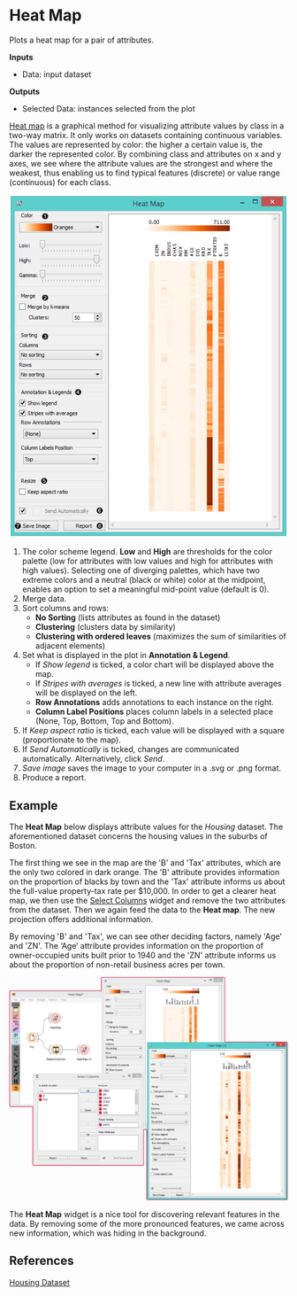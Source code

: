 Heat Map
========

Plots a heat map for a pair of attributes.

**Inputs**

- Data: input dataset

**Outputs**

- Selected Data: instances selected from the plot

[Heat map](https://en.wikipedia.org/wiki/Heat_map) is a graphical method for visualizing attribute values by class in a two-way matrix. It only works on datasets containing continuous variables. The values are represented by color: the higher a certain value is, the darker the represented color. By combining class and attributes on x and y axes, we see where the attribute values are the strongest and where the weakest, thus enabling us to find typical features (discrete) or value range (continuous) for each class.

![](images/HeatMap-stamped.png)

1. The color scheme legend. **Low** and **High** are thresholds for the color palette (low for attributes with low values and high for attributes with high values). Selecting one of diverging palettes, which have two extreme colors and a neutral (black or white) color at the midpoint, enables an option to set a meaningful mid-point value (default is 0).
2. Merge data.
3. Sort columns and rows:
   - **No Sorting** (lists attributes as found in the dataset)
   - **Clustering** (clusters data by similarity)
   - **Clustering with ordered leaves** (maximizes the sum of similarities of adjacent elements)
4. Set what is displayed in the plot in **Annotation & Legend**.
   - If *Show legend* is ticked, a color chart will be displayed above the map.
   - If *Stripes with averages* is ticked, a new line with attribute averages will be displayed on the left.
   - **Row Annotations** adds annotations to each instance on the right.
   - **Column Label Positions** places column labels in a selected place (None, Top, Bottom, Top and Bottom).
5. If *Keep aspect ratio* is ticked, each value will be displayed with a square (proportionate to the map).
6. If *Send Automatically* is ticked, changes are communicated automatically. Alternatively, click *Send*.
7. *Save image* saves the image to your computer in a .svg or .png format.
8. Produce a report.

Example
-------

The **Heat Map** below displays attribute values for the *Housing* dataset. The aforementioned dataset concerns the housing values in the suburbs of Boston.

The first thing we see in the map are the 'B' and 'Tax' attributes, which are the only two colored in dark orange. The 'B' attribute provides information on the proportion of blacks by town and the 'Tax' attribute informs us about the full-value property-tax rate per $10,000. In order to get a clearer heat map, we then use the [Select Columns](../data/selectcolumns.md) widget and remove the two attributes from the dataset. Then we again feed the data to the **Heat map**. The new projection offers additional information.

By removing 'B' and 'Tax', we can see other deciding factors, namely 'Age' and 'ZN'. The ‘Age’ attribute provides information on the proportion of owner-occupied units built prior to 1940 and the 'ZN' attribute informs us about the proportion of non-retail business acres per town.

![](images/HeatMap-Example1.png)

The **Heat Map** widget is a nice tool for discovering relevant features in the data.  By removing some of the more pronounced features, we came across new information, which was hiding in the background.

References
----------

[Housing Dataset](https://archive.ics.uci.edu/ml/datasets/Housing)
